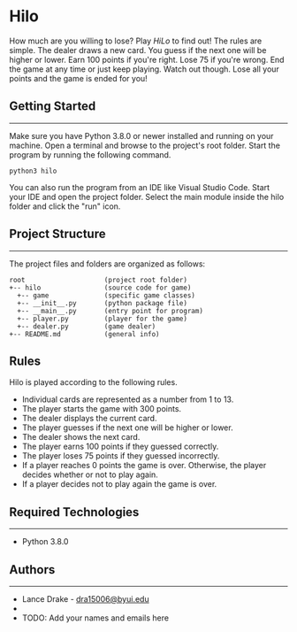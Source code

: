 # Hilo
How much are you willing to lose? Play <i>HiLo</i> to find out! The rules are 
simple. The dealer draws a new card. You guess if the next one will be higher or 
lower. Earn 100 points if you're right. Lose 75 if you're wrong. End the game at 
any time or just keep playing. Watch out though. Lose all your points and the 
game is ended for you!

## Getting Started
---
Make sure you have Python 3.8.0 or newer installed and running on your machine. 
Open a terminal and browse to the project's root folder. Start the program by 
running the following command.
```
python3 hilo 
```
You can also run the program from an IDE like Visual Studio Code. Start your IDE 
and open the project folder. Select the main module inside the hilo folder and 
click the "run" icon.

## Project Structure
---
The project files and folders are organized as follows:
```
root                    (project root folder)
+-- hilo                (source code for game)
  +-- game              (specific game classes)
  +-- __init__.py       (python package file)
  +-- __main__.py       (entry point for program)
  +-- player.py         (player for the game)
  +-- dealer.py         (game dealer)
+-- README.md           (general info)
```

## Rules 
Hilo is played according to the following rules.

  - Individual cards are represented as a number from 1 to 13.
  - The player starts the game with 300 points.
  - The dealer displays the current card.
  - The player guesses if the next one will be higher or lower.
  - The dealer shows the next card.
  - The player earns 100 points if they guessed correctly.
  - The player loses 75 points if they guessed incorrectly.
  - If a player reaches 0 points the game is over. Otherwise, the player decides whether or not to play again.
  - If a player decides not to play again the game is over.

## Required Technologies
---
* Python 3.8.0

## Authors
---
* Lance Drake - dra15006@byui.edu
* 
* TODO: Add your names and emails here
